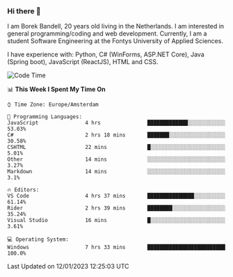 ### Hi there 👋

I am Borek Bandell, 20 years old living in the Netherlands. I am interested in general programming/coding and web development. Currently, I am a student Software Engineering at the Fontys University of Applied Sciences.

I have experience with: Python, C# (WinForms, ASP.NET Core), Java (Spring boot), JavaScript (ReactJS), HTML and CSS.

<!--START_SECTION:waka-->
![Code Time](http://img.shields.io/badge/Code%20Time-335%20hrs%2019%20mins-blue)

📊 **This Week I Spent My Time On** 

```text
⌚︎ Time Zone: Europe/Amsterdam

💬 Programming Languages: 
JavaScript               4 hrs               █████████████░░░░░░░░░░░░   53.03% 
C#                       2 hrs 18 mins       ███████░░░░░░░░░░░░░░░░░░   30.58% 
CSHTML                   22 mins             █░░░░░░░░░░░░░░░░░░░░░░░░   5.01% 
Other                    14 mins             ░░░░░░░░░░░░░░░░░░░░░░░░░   3.27% 
Markdown                 14 mins             ░░░░░░░░░░░░░░░░░░░░░░░░░   3.1%

🔥 Editors: 
VS Code                  4 hrs 37 mins       ███████████████░░░░░░░░░░   61.14% 
Rider                    2 hrs 39 mins       ████████░░░░░░░░░░░░░░░░░   35.24% 
Visual Studio            16 mins             █░░░░░░░░░░░░░░░░░░░░░░░░   3.61%

💻 Operating System: 
Windows                  7 hrs 33 mins       █████████████████████████   100.0%

```


 Last Updated on 12/01/2023 12:25:03 UTC
<!--END_SECTION:waka-->

<!--**tcBorek2002/tcBorek2002** is a ✨ _special_ ✨ repository because its `README.md` (this file) appears on your GitHub profile.

Here are some ideas to get you started:

- 🔭 I’m currently working on ...
- 🌱 I’m currently learning ...
- 👯 I’m looking to collaborate on ...
- 🤔 I’m looking for help with ...
- 💬 Ask me about ...
- 📫 How to reach me: ...
- 😄 Pronouns: ...
- ⚡ Fun fact: ...
-->
